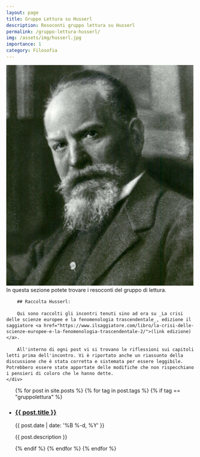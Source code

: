 ```yaml
---
layout: page
title: Gruppo Lettura su Husserl
description: Resoconti gruppo lettura su Husserl
permalink: /gruppo-lettura-husserl/
img: /assets/img/husserl.jpg
importance: 1
category: Filosofia
---
```


<div class="container-fluid">
  <div class="row">
    <div class="col-xl-6 col-lg-6 col-md-6">
      <img src="/assets/img/husserl.jpg" class="img-fluid" width="500">
    </div>
    <div class="col-xl-6 col-lg-6 col-md-6">
        In questa sezione potete trovare i resoconti del gruppo di lettura.

        ## Raccolta Husserl:

        Qui sono raccolti gli incontri tenuti sino ad ora su _La crisi delle scienze europee e la fenomenologia trascendentale_, edizione il saggiatore <a href="https://www.ilsaggiatore.com/libro/la-crisi-delle-scienze-europee-e-la-fenomenologia-trascendentale-2/">(link edizione)</a>.

        All'interno di ogni post vi si trovano le riflessioni sui capitoli letti prima dell'incontro. Vi è riportato anche un riassunto della discussione che è stata corretta e sistemata per essere leggibile. Potrebbero essere state apportate delle modifiche che non rispecchiano i pensieri di coloro che le hanno dette.
    </div>
  </div>
</div>



<div class="post">

  
  <ul class="post-list">
    {% for post in site.posts %}
    {% for tag in post.tags %}
    {% if tag == "gruppolettura" %}
        <li>
        <h3><a class="post-title" href="{{ post.url | prepend: site.baseurl }}">{{ post.title }}</a></h3>
        <p class="post-meta">{{ post.date | date: '%B %-d, %Y' }}</p>
        <p>{{ post.description }}</p>
        </li>
    {% endif %}
    {% endfor %}
    {% endfor %}
  </ul>

</div>

